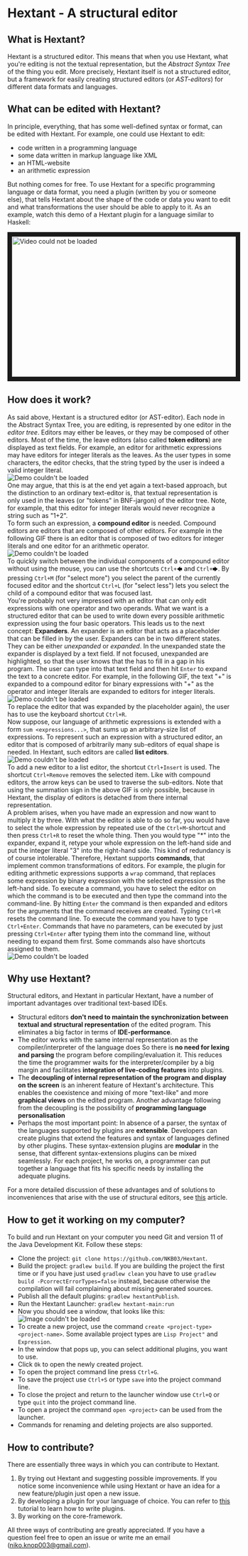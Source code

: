# Hextant - A structural editor

## What is Hextant?

Hextant is a structured editor. 
This means that when you use Hextant, 
what you're editing is not the textual representation, but the *Abstract Syntax Tree* of the thing you edit.
More precisely, Hextant itself is not a structured editor, 
but a framework for easily creating structured editors (or *AST-editors*) for different data formats and languages.

## What can be edited with Hextant?

In principle, everything, that has some well-defined syntax or format, can be edited with Hextant.
For example, one could use Hextant to edit:
- code written in a programming language
- some data written in markup language like XML
- an HTML-website
- an arithmetic expression

But nothing comes for free. 
To use Hextant for a specific programming language or data format, 
you need a plugin (written by you or someone else), 
that tells Hextant about the shape of the code or data you want to edit 
and what transformations the user should be able to apply to it.
As an example, watch this demo of a Hextant plugin for a language similar to Haskell:
<div></div>
<a href="http://www.youtube.com/watch?feature=player_embedded&v=09ni_mwsipc
" target="_blank"><img src="http://img.youtube.com/vi/09ni_mwsipc/0.jpg" 
alt="Video could not be loaded" width="560" height="315" border="10" /></a>

## How does it work?

As said above, Hextant is a structured editor (or AST-editor).
Each node in the Abstract Syntax Tree, you are editing, is represented by one editor in the *editor tree*.
Editors may either be leaves, or they may be composed of other editors.
Most of the time, the leave editors (also called **token editors**) are displayed as text fields. 
For example, an editor for arithmetic expressions may have editors for integer literals as the leaves. 
As the user types in some characters, the editor checks, 
that the string typed by the user is indeed a valid integer literal.   
![Demo couldn't be loaded](gif/literals.gif)  
One may argue, that this is at the end yet again a text-based approach,
but the distinction to an ordinary text-editor is,
that textual representation is only used in the leaves (or "tokens" in BNF-jargon) of the editor tree.
Note, for example, that this editor for integer literals would never recognize a string such as "1+2".  
To form such an expression, a **compound editor** is needed. 
Compound editors are editors that are composed of other editors.
For example in the following GIF there is an editor that is composed of two editors for integer literals
and one editor for an arithmetic operator.  
![Demo couldn't be loaded](gif/compound.gif)  
To quickly switch between the individual components of a compound editor without using the mouse,
you can use the shortcuts ``Ctrl+🡄`` and ``Ctrl+🡆``. 
By pressing ``Ctrl+M`` (for "select more") you select the parent of the currently focused editor
and the shortcut ``Ctrl+L`` (for "select less") lets you select the child of a compound editor that was focused last.  
You're probably not very impressed with an editor that can only edit expressions with one operator and two operands.
What we want is a structured editor that can be used to write down every possible arithmetic expression using the four basic operators.
This leads us to the next concept: **Expanders**.
An expander is an editor that acts as a placeholder that can be filled in by the user. 
Expanders can be in two different states. They can be either *unexpanded* or *expanded*.
In the unexpanded state the expander is displayed by a text field. 
If not focused, unexpanded are highlighted, so that the user knows that the has to fill in a gap in his program.
The user can type into that text field and then hit ``Enter`` to expand the text to a concrete editor.
For example, in the following GIF, the text "+" is expanded to a compound editor for binary expressions with "+" as the operator
and integer literals are expanded to editors for integer literals.  
![Demo couldn't be loaded](gif/expander.gif)  
To replace the editor that was expanded by the placeholder again), the user has to use the keyboard shortcut ``Ctrl+R``.  
Now suppose, our language of arithmetic expressions is extended with a form ``sum <expressions...>``, 
that sums up an arbitrary-size list of expressions.
To represent such an expression with a structured editor, 
an editor that is composed of arbitrarily many sub-editors of equal shape is needed.
In Hextant, such editors are called **list editors**.  
![Demo couldn't be loaded](gif/lists_cooler.gif)  
To add a new editor to a list editor, the shortcut ``Ctrl+Insert`` is used.
The shortcut ``Ctrl+Remove`` removes the selected item.
Like with compound editors, the arrow keys can be used to traverse the sub-editors. 
Note that using the summation sign in the above GIF is only possible,
because in Hextant, the display of editors is detached from there internal representation.  
A problem arises, when you have made an expression and now want to multiply it by three.
With what the editor is able to do so far, 
you would have to select the whole expression by repeated use of the ``Ctrl+M``-shortcut
and then press ``Ctrl+R`` to reset the whole thing.
Then you would type "*" into the expander, expand it, 
retype your whole expression on the left-hand side and put the integer literal "3" into the right-hand side.
This kind of redundancy is of course intolerable.
Therefore, Hextant supports **commands**, that implement common transformations of editors.
For example, the plugin for editing arithmetic expressions supports a ``wrap`` command,
that replaces some expression by binary expression with the selected expression as the left-hand side.
To execute a command, you have to select the editor on which the command is to be executed 
and then type the command into the command-line. 
By hitting ``Enter`` the command is then expanded and editors for the arguments that the command receives are created.
Typing ``Ctrl+R`` resets the command line.
To execute the command you have to type ``Ctrl+Enter``.
Commands that have no parameters, can be executed by just pressing ``Ctrl+Enter`` 
after typing them into the command line, without needing to expand them first. 
Some commands also have shortcuts assigned to them.  
![Demo couldn't be loaded](gif/commands.gif) 

## Why use Hextant?

Structural editors, and Hextant in particular Hextant, have a number of important advantages over traditional text-based IDEs.

- Structural editors **don't need to maintain the synchronization 
between textual and structural representation** of the edited program. 
This eliminates a big factor in terms of **IDE-performance**.
- The editor works with the same internal representation as the compiler/interpreter of the language does
So there is **no need for lexing and parsing** the program before compiling/evaluation it.
This reduces the time the programmer waits for the interpreter/compiler by a big margin and facilitates **integration of live-coding features** into plugins.
- The **decoupling of internal representation of the program and display on the screen** is an inherent feature of Hextant's architecture.
This enables the coexistence and mixing of more "text-like" and more **graphical views** on the edited program.
Another advantage following from the decoupling is the possibility of **programming language personalisation**
- Perhaps the most important point: 
In absence of a parser, the syntax of the languages supported by plugins are **extensible**.
Developers can create plugins that extend the features and syntax of languages defined by other plugins.
These syntax-extension plugins are **modular** in the sense, that different syntax-extensions plugins can be mixed seamlessly.
For each project, he works on, a programmer can put together a language that fits his specific needs by installing the adequate plugins.

For a more detailed discussion of these advantages and of solutions to inconveniences that arise with the use of structural editors, 
see [this](https://github.com/NKb03/Hextant/wiki/Why-structural-editors) article.

## How to get it working on my computer?

To build and run Hextant on your computer you need Git and version 11 of the Java Development Kit.
Follow these steps:  
- Clone the project: ``git clone https://github.com/NKB03/Hextant``.
- Build the project: ``gradlew build``. 
If you are building the project the first time or if you have just used ``gradlew clean``
you have to use ``gradlew build -PcorrectErrorTypes=false`` instead,
because otherwise the compilation will fail complaining about missing generated sources.
- Publish all the default plugins: ``gradlew hextantPublish``.
- Run the Hextant Launcher: ``gradlew hextant-main:run``
- Now you should see a window, that looks like this:  
![Image couldn't be loaded](gif/launcher.png)
- To create a new project, use the command ``create <project-type> <project-name>``. 
Some available project types are ``Lisp Project"`` and ``Expression``. 
- In the window that pops up, you can select additional plugins, you want to use.
- Click ``Ok`` to open the newly created project.
- To open the project command line press ``Ctrl+G``.
- To save the project use ``Ctrl+S`` or type ``save`` into the project command line.
- To close the project and return to the launcher window use ``Ctrl+Q`` or type ``quit`` into the project command line.
- To open a project the command ``open <project>`` can be used from the launcher.
- Commands for renaming and deleting projects are also supported.

## How to contribute?

There are essentially three ways in which you can contribute to Hextant.

1. By trying out Hextant and suggesting possible improvements. 
If you notice some inconvenience while using Hextant or have an idea for a new feature/plugin just open a new issue.
2. By developing a plugin for your language of choice. 
You can refer to [this](https://github.com/NKb03/Hextant/wiki/Writing-plugins) tutorial to learn how to write plugins.
3. By working on the core-framework.

All three ways of contributing are greatly appreciated. 
If you have a question feel free to open an issue or write me an email (niko.knop003@gmail.com). 